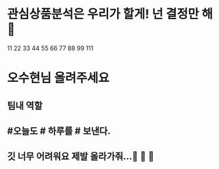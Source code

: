 # 관심상품분석은 우리가 할게! 넌 결정만 해 :speak_no_evil:

11
22
33
44
55
66
77
88
99
111

# 오수현님 올려주세요


## 팀내 역할
## #오늘도 # 하루를 # 보낸다.

## 깃 너무 어려워요 제발 올라가줘...:poop: :poop: :pray: 

